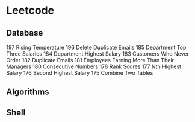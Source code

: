 # Leetcode #

## Database ##

197 Rising Temperature
196 Delete Duplicate Emails
185 Department Top Three Salaries
184 Department Highest Salary
183 Customers Who Never Order
182 Duplicate Emails
181 Employees Earning More Than Their Managers
180 Consecutive Numbers
178 Rank Scores
177 Nth Highest Salary
176 Second Highest Salary
175 Combine Two Tables

## Algorithms ##

## Shell ##